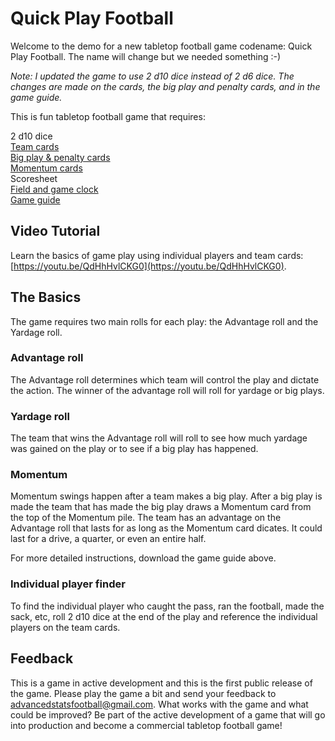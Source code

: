 # Quick Play Football

Welcome to the demo for a new tabletop football game codename: Quick Play Football. The name will change but we needed something :-)

_Note: I updated the game to use 2 d10 dice instead of 2 d6 dice. The changes are made on the cards, the big play and penalty cards, and in the game guide._

This is fun tabletop football game that requires:

2 d10 dice\
[Team cards](https://github.com/brianhaferkamp/quickplayfootball/raw/main/quick_play_football_with_players.pdf)\
[Big play & penalty cards](https://github.com/brianhaferkamp/quickplayfootball/raw/main/quick_play_football_big-play-cards.pdf)\
[Momentum cards](https://github.com/brianhaferkamp/quickplayfootball/raw/main/Quick%20Play%20Football%20Game%20Momentum%20Cards.pdf)\
Scoresheet\
[Field and game clock](https://github.com/brianhaferkamp/quickplayfootball/raw/main/quick_play_football_cheat-sheet.pdf)\
[Game guide](https://github.com/brianhaferkamp/quickplayfootball/raw/main/Quick%20Play%20Tabletop%20Football%20Game.pdf)

## Video Tutorial

Learn the basics of game play using individual players and team cards: [https://youtu.be/QdHhHvlCKG0](https://youtu.be/QdHhHvlCKG0).

## The Basics

The game requires two main rolls for each play: the Advantage roll and the Yardage roll. 

### Advantage roll

The Advantage roll determines which team will control the play and dictate the action. The winner of the advantage roll will roll for yardage or big plays. 

### Yardage roll

The team that wins the Advantage roll will roll to see how much yardage was gained on the play or to see if a big play has happened.

### Momentum

Momentum swings happen after a team makes a big play. After a big play is made the team that has made the big play draws a Momentum card from the top of the Momentum pile. The team has an advantage on the Advantage roll that lasts for as long as the Momentum card dicates. It could last for a drive, a quarter, or even an entire half.

For more detailed instructions, download the game guide above.

### Individual player finder

To find the individual player who caught the pass, ran the football, made the sack, etc, roll 2 d10 dice at the end of the play and reference the individual players on the team cards.

## Feedback

This is a game in active development and this is the first public release of the game. Please play the game a bit and send your feedback to advancedstatsfootball@gmail.com. What works with the game and what could be improved? Be part of the active development of a game that will go into production and become a commercial tabletop football game!
